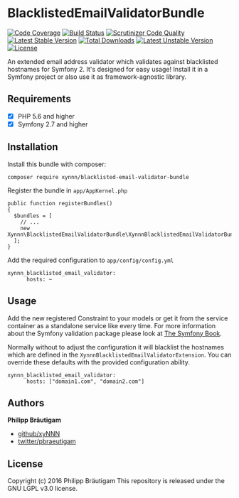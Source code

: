 # BlacklistedEmailValidatorBundle

[![Code Coverage](https://scrutinizer-ci.com/g/xyNNN/BlacklistedEmailValidatorBundle/badges/coverage.png?b=master)](https://scrutinizer-ci.com/g/xyNNN/BlacklistedEmailValidatorBundle/?branch=master)
[![Build Status](https://scrutinizer-ci.com/g/xyNNN/BlacklistedEmailValidatorBundle/badges/build.png?b=master)](https://scrutinizer-ci.com/g/xyNNN/BlacklistedEmailValidatorBundle/build-status/master)
[![Scrutinizer Code Quality](https://scrutinizer-ci.com/g/xyNNN/BlacklistedEmailValidatorBundle/badges/quality-score.png?b=master)](https://scrutinizer-ci.com/g/xyNNN/BlacklistedEmailValidatorBundle/?branch=master)
[![Latest Stable Version](https://poser.pugx.org/xynnn/blacklisted-email-validator-bundle/v/stable)](https://packagist.org/packages/xynnn/blacklisted-email-validator-bundle) [![Total Downloads](https://poser.pugx.org/xynnn/blacklisted-email-validator-bundle/downloads)](https://packagist.org/packages/xynnn/blacklisted-email-validator-bundle) [![Latest Unstable Version](https://poser.pugx.org/xynnn/blacklisted-email-validator-bundle/v/unstable)](https://packagist.org/packages/xynnn/blacklisted-email-validator-bundle) [![License](https://poser.pugx.org/xynnn/blacklisted-email-validator-bundle/license)](https://packagist.org/packages/xynnn/blacklisted-email-validator-bundle)

An extended email address validator which validates against blacklisted hostnames for Symfony 2. It's designed for easy usage! Install it in a Symfony project or also use it as framework-agnostic library.

## Requirements

- [x] PHP 5.6 and higher
- [x] Symfony 2.7 and higher

## Installation

Install this bundle with composer:

    composer require xynnn/blacklisted-email-validator-bundle

Register the bundle in ```app/AppKernel.php```

    public function registerBundles()
    {
      $bundles = [
        // ...
        new Xynnn\BlacklistedEmailValidatorBundle\XynnnBlacklistedEmailValidatorBundle(),
      ];
    }

Add the required configuration to ```app/config/config.yml```

    xynnn_blacklisted_email_validator:
          hosts: ~
## Usage

Add the new registered Constraint to your models or get it from the service container as a standalone service like every time. For more information about the Symfony validation package please look at [The Symfony Book](http://symfony.com/doc/current/book/validation.html).

Normally without to adjust the configuration it will blacklist the hostnames which are defined in the ```XynnnBlacklistedEmailValidatorExtension```. You can override these defaults with the provided configuration ability.

    xynnn_blacklisted_email_validator:
          hosts: ["domain1.com", "domain2.com"]

## Authors

**Philipp Bräutigam**

+ [github/xyNNN](https://github.com/xyNNN)
+ [twitter/pbraeutigam](http://twitter.com/pbraeutigam)

## License
Copyright (c) 2016 Philipp Bräutigam
This repository is released under the GNU LGPL v3.0 license.
